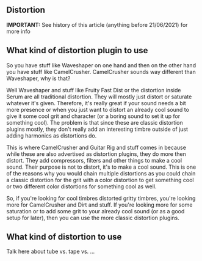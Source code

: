 ## Distortion
**IMPORTANT:** See history of this article (anything before 21/06/2021) for more info

## What kind of distortion plugin to use
So you have stuff like Waveshaper on one hand and then on the other hand you have stuff like CamelCrusher. CamelCrusher sounds way different than Waveshaper, why is that?

Well Waveshaper and stuff like Fruity Fast Dist or the distortion inside Serum are all traditional distortion. They will mostly just distort or saturate whatever it's given. Therefore, it's really great if your sound needs a bit more presence or when you just want to distort an already cool sound to give it some cool grit and character (or a boring sound to set it up for something cool).  The problem is that since these are classic distortion plugins mostly, they don't really add an interesting timbre outside of just adding harmonics as distortions do.

This is where CamelCrusher and Guitar Rig and stuff comes in because while these are also advertised as distortion plugins, they do more then distort. They add compressors, filters and other things to make a cool sound. Their purpose is not to distort, it's to make a cool sound. This is one of the reasons why you would chain multiple distortions as you could chain a classic distortion for the grit with a color distortion to get something cool or two different color distortions for something cool as well.

So, if you're looking for cool timbres distorted gritty timbres, you're looking more for CamelCrusher and Dirt and stuff. If you're looking more for some saturation or to add some grit to your already cool sound (or as a good setup for later), then you can use the more classic distortion plugins.


## What kind of distortion to use
Talk here about tube vs. tape vs. ...
